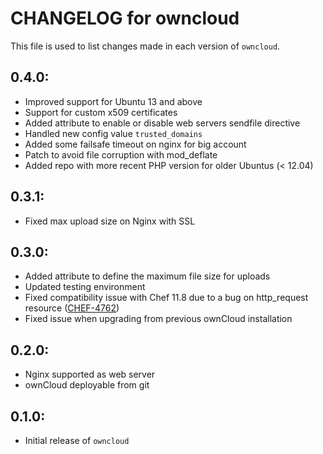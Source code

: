 # CHANGELOG for owncloud

This file is used to list changes made in each version of `owncloud`.

## 0.4.0:

* Improved support for Ubuntu 13 and above
* Support for custom x509 certificates
* Added attribute to enable or disable web servers sendfile directive
* Handled new config value `trusted_domains`
* Added some failsafe timeout on nginx for big account
* Patch to avoid file corruption with mod_deflate
* Added repo with more recent PHP version for older Ubuntus (< 12.04)

## 0.3.1:

* Fixed max upload size on Nginx with SSL

## 0.3.0:

* Added attribute to define the maximum file size for uploads
* Updated testing environment
* Fixed compatibility issue with Chef 11.8 due to a bug on http_request resource ([CHEF-4762](https://tickets.opscode.com/browse/CHEF-4762))
* Fixed issue when upgrading from previous ownCloud installation

## 0.2.0:

* Nginx supported as web server
* ownCloud deployable from git

## 0.1.0:

* Initial release of `owncloud`
